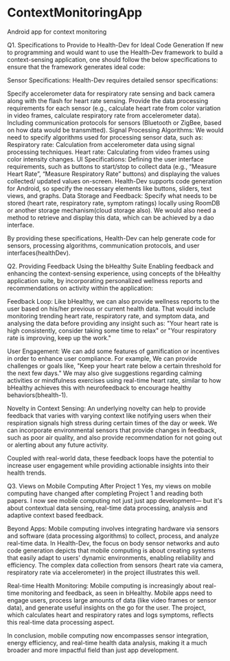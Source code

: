 # ContextMonitoringApp
Android app for context monitoring

Q1. Specifications to Provide to Health-Dev for Ideal Code Generation
If new to programming and would want to use the Health-Dev framework to build a context-sensing application, 
one should follow the below specifications to ensure that the framework generates ideal code:

Sensor Specifications: Health-Dev requires detailed sensor specifications:

   Specify accelerometer data for respiratory rate sensing and back camera along with the flash for heart rate sensing.
   Provide the data processing requirements for each sensor (e.g., calculate heart rate from color variation in video frames, 
   calculate respiratory rate from accelerometer data).
   Including communication protocols for sensors (Bluetooth or ZigBee, based on how data would be transmitted).
   Signal Processing Algorithms: We would need to specify algorithms used for processing sensor data, such as:
      Respiratory rate: Calculation from accelerometer data using signal processing techniques.
      Heart rate: Calculating from video frames using color intensity changes.
   UI Specifications: Defining the user interface requirements, such as buttons to start/stop to collect data (e.g., “Measure Heart Rate”, “Measure Respiratory Rate” buttons) 
   and displaying the values collected/ updated values on-screen. Health-Dev supports code generation for Android, 
   so specify the necessary elements like buttons, sliders, text views, and graphs.
   Data Storage and Feedback: Specify what needs to be stored  (heart rate, respiratory rate, symptom ratings) locally using RoomDB or another storage mechanism(cloud storage also).
   We would also need a method to retrieve and display this data, which can be achieved by a dao interface.

By providing these specifications, Health-Dev can help generate code for sensors, processing algorithms, communication protocols, and user interfaces(healthDev).

Q2. Providing Feedback Using the bHealthy Suite
Enabling feedback and enhancing the context-sensing experience, using concepts of the bHealthy application suite, 
by incorporating personalized wellness reports and recommendations on activity within the application:

   Feedback Loop: Like bHealthy, we can also provide wellness reports to the user based on his/her previous or current health data. 
   That would include monitoring trending heart rate, respiratory rate, and symptom data, and analysing the data before providing any insight such 
   as: "Your heart rate is high consistently, consider taking some time to relax" or "Your respiratory rate is improving, keep up the work."

   User Engagement: We can add some features of gamification or incentives in order to enhance user compliance. For example, We can provide challenges or goals like, 
   "Keep your heart rate below a certain threshold for the next few days." We may also give suggestions regarding calming activities or mindfulness exercises 
   using real-time heart rate, similar to how bHealthy achieves this with neurofeedback to encourage healthy behaviors(bhealth-1).

   Novelty in Context Sensing: An underlying novelty can help to provide feedback that varies with varying context like  notifying users when their respiration signals 
   high stress during certain times of the day or week. We can incorporate environmental sensors that provide changes in feedback, such as poor air quality, and 
   also provide recommendation for not going out or alerting about any future activity.

   Coupled with real-world data, these feedback loops have the potential to increase user engagement while providing actionable insights into their health trends.

Q3. Views on Mobile Computing After Project 1
   Yes, my views on mobile computing have changed after completing Project 1 and reading both papers. I now see mobile computing not just  just app development— but it's about contextual data sensing, 
   real-time data processing, analysis and adaptive context based feedback.

   Beyond Apps: Mobile computing involves integrating hardware via sensors and software (data processing algorithms) to collect, process, and analyze real-time data. 
   In Health-Dev, the focus on body sensor networks and auto code generation depicts that mobile computing is about creating systems 
   that easily adapt to users' dynamic environments, enabling reliability and efficiency. The complex data collection from sensors (heart rate via camera, respiratory rate via accelerometer) in 
   the project illustrates this well.

   Real-time Health Monitoring: Mobile computing is increasingly about real-time monitoring and feedback, as seen in bHealthy. 
   Mobile apps need to engage users, process large amounts of data (like video frames or sensor data), and generate useful insights on the go for the user. 
   The project, which calculates heart and respiratory rates and logs symptoms, reflects this real-time data processing aspect.

   In conclusion, mobile computing now encompasses sensor integration, energy efficiency, and real-time health data analysis, 
   making it a much broader and more impactful field than just app development.

